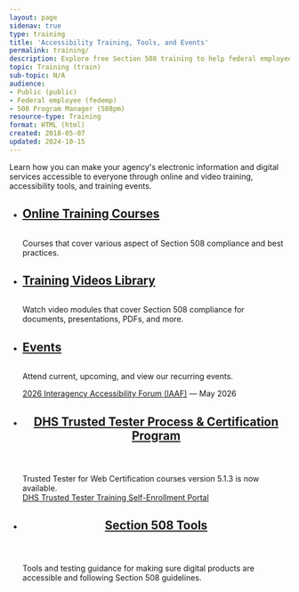 ```yaml
---
layout: page
sidenav: true
type: training
title: 'Accessibility Training, Tools, and Events'
permalink: training/
description: Explore free Section 508 training to help federal employees create, buy, and maintain accessible technology that meets legal and usability standards.
topic: Training (train)
sub-topic: N/A
audience:
- Public (public)
- Federal employee (fedemp)
- 508 Program Manager (508pm)
resource-type: Training
format: HTML (html)
created: 2018-05-07
updated: 2024-10-15
---
```


Learn how you can make your agency's electronic information and digital services accessible to everyone through online and video training, accessibility tools, and training events.

<section class="usa-section">
<ul class="usa-card-group">
  <li class="usa-card tablet:grid-col-4 widescreen:grid-col-4">
    <div class="usa-card__container">
      <div class="usa-card__header">
        <h2 class="usa-card__heading font-family-sans"><a href="{{site.baseurl}}/training-home/#online-training-courses">Online Training Courses</a></h2>
      </div>
      <div class="usa-card__media">
        <div class="usa-card__img">
          <img src="{{site.baseurl}}/assets/images/thumbnails/thumb-training-online.jpg" alt="" aria-hidden="true"/>
        </div>
      </div>
      <div class="usa-card__body">
        <p>Courses that cover various aspect of Section 508 compliance and best practices.</p>
      </div>
    </div>
  </li>
  <li class="usa-card tablet:grid-col-4 widescreen:grid-col-4">
    <div class="usa-card__container">
      <div class="usa-card__header">
        <h2 class="usa-card__heading font-family-sans"><a href="{{site.baseurl}}/training-home/#training-videos-library">Training Videos Library</a></h2>
      </div>
      <div class="usa-card__media">
        <div class="usa-card__img">
          <img src="{{site.baseurl}}/assets/images/thumbnails/thumb-training-video.jpg" alt="" aria-hidden="true"/>
        </div>
      </div>
      <div class="usa-card__body">
        <p>Watch video modules that cover Section 508 compliance for documents, presentations, PDFs, and more.</p>
      </div>
    </div>
  </li>
  <li class="usa-card tablet:grid-col-4 widescreen:grid-col-4">
    <div class="usa-card__container">
      <div class="usa-card__header">
       <h2 class="usa-card__heading font-family-sans"><a href="{{site.baseurl}}/events/">Events</a></h2>
      </div>
      <div class="usa-card__media">
        <div class="usa-card__img">
          <img src="{{site.baseurl}}/assets/images/thumbnails/thumb-training-events.jpg" alt="" aria-hidden="true"/>
        </div>
      </div>
      <div class="usa-card__body">
        <p>Attend current, upcoming, and view our recurring events.</p>
        <p><a href="{{site.baseurl}}/iaaf/">2026 Interagency Accessibility Forum (IAAF)</a> &mdash; May 2026</p>
      </div>
    </div>
  </li>
</ul>
<ul class="usa-card-group">
  <li class="tablet:grid-col-6 usa-card">
    <div class="usa-card__container radius-md">
      <header class="usa-card__header">
        <h2 class="usa-card__heading font-family-sans"><a href="{{site.baseurl}}/test/trusted-tester/#dhs-trusted-tester-process--certification-program)">DHS Trusted Tester Process & Certification Program</a></h2>
      </header>
      <div class="usa-card__body">
        <p>Trusted Tester for Web Certification courses version 5.1.3 is now available.<br>
        <a href="https://training.section508testing.net/" target="_blank" class="usa-link--external">DHS Trusted Tester Training Self-Enrollment Portal</a></p>
      </div>
    </div>
  </li>
  <li class="tablet:grid-col-6 usa-card">
    <div class="usa-card__container radius-md">
      <header class="usa-card__header">
        <h2 class="usa-card__heading font-family-sans"><a href="{{site.baseurl}}/tools/">Section 508 Tools</a></h2>
      </header>
      <div class="usa-card__body">
        <p>Tools and testing guidance for making sure digital products are accessible and following Section 508 guidelines.</p>
      </div>
    </div>
  </li>
</ul>
</section>